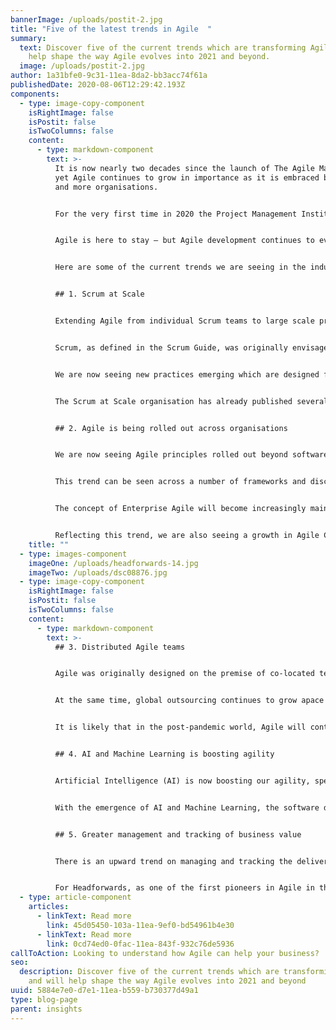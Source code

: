 ```yaml
---
bannerImage: /uploads/postit-2.jpg
title: "Five of the latest trends in Agile  "
summary:
  text: Discover five of the current trends which are transforming Agile and will
    help shape the way Agile evolves into 2021 and beyond.
  image: /uploads/postit-2.jpg
author: 1a31bfe0-9c31-11ea-8da2-bb3acc74f61a
publishedDate: 2020-08-06T12:29:42.193Z
components:
  - type: image-copy-component
    isRightImage: false
    isPostit: false
    isTwoColumns: false
    content:
      - type: markdown-component
        text: >-
          It is now nearly two decades since the launch of The Agile Manifesto,
          yet Agile continues to grow in importance as it is embraced by more
          and more organisations.  


          For the very first time in 2020 the Project Management Institute (which is regarded as the global leader in project management training) [announced that it was introducing familiarity](https://www.pmi.org/learning/featured-topics/agile) with Agile concepts as part of the necessary skillset for their Project Management Professional (PMP) Certification – a reminder of the extent to which Agile is now at the heart of mainstream project management thinking. 


          Agile is here to stay – but Agile development continues to evolve as companies explore new and better ways of working.  


          Here are some of the current trends we are seeing in the industry, which will shape and define Agile into 2021 and beyond.


          ## 1. Scrum at Scale


          Extending Agile from individual Scrum teams to large scale programmes is gaining traction. 


          Scrum, as defined in the Scrum Guide, was originally envisaged as a framework for developing and delivering products by a single team. Scrum is now increasingly being scaled across many high performance teams within an organisation and the Scrum at Scale organisation has been created to find effective ways of co-ordinating this new eco system of multiple teams. 


          We are now seeing new practices emerging which are designed for a scaled setting, such as the ‘Scrum of Scrums’ to understand collective progress and be responsive to any issues raised by individual teams; and a Scaled Daily Scrum (SDS) which people from participating teams attend. 


          The Scrum at Scale organisation has already published several white papers on applying the [Scrum@Scale](https://www.scrumatscale.com/scrum-at-scale-guide/) model to improve efficiency and momentum will continue as this organisation and others explore the best ways of implementing scrum at scale.


          ## 2. Agile is being rolled out across organisations


          We are now seeing Agile principles rolled out beyond software development to other functions of the company –Agile Human Resources, Agile Marketing, Agile Engineering and so on.  


          This trend can be seen across a number of frameworks and discussion this year. The Scaled Agile Framework (SAFe version 5.0) which was released in January 2020, includes the addition  “Business Agility” for the first time. SAFe is one of the hottest things amongst large companies today and this upward trend is likely to continue. 


          The concept of Enterprise Agile will become increasingly mainstream, as the principles of constant feedback and rapid iteration are equally valid right across organisations. Agile is being increasingly sought as businesses seek to improve productivity and competitiveness.  


          Reflecting this trend, we are also seeing a growth in Agile Coaching. In contrast to Scrum Masters, who act as strategic coaches for their teams, Agile Coaches operate at organisational level, charged with implementing agile at scale and across organisations. Over the next decade, we are likely to see more enterprises setting up a centralised Agile team to oversee the implementation of agile.
    title: ""
  - type: images-component
    imageOne: /uploads/headforwards-14.jpg
    imageTwo: /uploads/dsc08876.jpg
  - type: image-copy-component
    isRightImage: false
    isPostit: false
    isTwoColumns: false
    content:
      - type: markdown-component
        text: >-
          ## 3. Distributed Agile teams


          Agile was originally designed on the premise of co-located teams that can easily communicate with each other and respond quickly to change. The rise in working from home (rapidly accelerated as a result of the coronavirus pandemic) means that many teams are now working remotely. This is creating fresh challenges as the newly distributed teams need to invent new ways of achieving the same quality of close communication and responsiveness as a co-located team.  


          At the same time, global outsourcing continues to grow apace and again this can in some cases mean teams are virtual. Although co-location is seen as the best practice, many Agile teams are now distributed. Technology is being used to overcome the challenges of physical distance and Agile management tools such as Storyteller are being used to track and monitor outsourcing activities, improving collaboration and ensuring alignment. 


          It is likely that in the post-pandemic world, Agile will continue to evolve in ways that transcend the need for co-location and finds new ways of optimising agile performance in distributed teams. 


          ## 4. AI and Machine Learning is boosting agility


          Artificial Intelligence (AI) is now boosting our agility, speeding up processes and increasing efficiency. AI is being used to help Agile teams make smart decisions about their Agile practice, and Machine Learning is eradicating some predictable and monotonous tasks, freeing up staff to work on tasks that add more value. 


          With the emergence of AI and Machine Learning, the software development industry is undergoing transformation on an unprecedented scale, streamlining continuous testing for faster releases and accelerated delivery.  This is turbo-charging the whole environment in which Agile operates. 


          ## 5. Greater management and tracking of business value


          There is an upward trend on managing and tracking the delivery of business value.  As Agile becomes increasingly embedded within organisations, there is a new emphasis on evaluating business value, so it can be optimised. We are seeing this happening through a number of different tools and techniques, including value stream management (VSM), and metric/results tracking tools such as [Pluralsight Flow](https://www.pluralsight.com/product/flow). Teams which adopt these approaches to manage and track business value will be able to make data-driven decisions and prioritisations. These new tools can provide the deeper insights that enable teams to continue to improve and deliver greater value to stakeholders. 


          For Headforwards, as one of the first pioneers in Agile in the UK, this is an exciting time. As Agile grows worldwide through scaling frameworks and whole-organisation transformations, we are looking forward to staying at the cutting edge of Agile and continuing to innovate.
  - type: article-component
    articles:
      - linkText: Read more
        link: 45d05450-103a-11ea-9ef0-bd54961b4e30
      - linkText: Read more
        link: 0cd74ed0-0fac-11ea-843f-932c76de5936
callToAction: Looking to understand how Agile can help your business?
seo:
  description: Discover five of the current trends which are transforming Agile
    and will help shape the way Agile evolves into 2021 and beyond
uuid: 5884e7e0-d7e1-11ea-b559-b730377d49a1
type: blog-page
parent: insights
---
```

